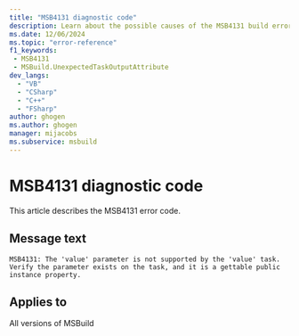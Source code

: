 ```yaml
---
title: "MSB4131 diagnostic code"
description: Learn about the possible causes of the MSB4131 build error, and get troubleshooting tips.
ms.date: 12/06/2024
ms.topic: "error-reference"
f1_keywords:
 - MSB4131
 - MSBuild.UnexpectedTaskOutputAttribute
dev_langs:
  - "VB"
  - "CSharp"
  - "C++"
  - "FSharp"
author: ghogen
ms.author: ghogen
manager: mijacobs
ms.subservice: msbuild
---
```


# MSB4131 diagnostic code

<!-- :::ErrorDefinitionDescription::: -->
<!-- :::editable-content name="introDescription"::: -->
This article describes the MSB4131 error code.
<!-- :::editable-content-end::: -->

## Message text

`MSB4131: The 'value' parameter is not supported by the 'value' task. Verify the parameter exists on the task, and it is a gettable public instance property.`

<!-- :::editable-content name="postOutputDescription"::: -->
<!--
{StrBegin="MSB4131: "}
-->
<!-- :::editable-content-end::: -->
<!-- :::ErrorDefinitionDescription-end::: -->

## Applies to

All versions of MSBuild
